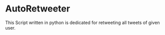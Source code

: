 # AutoRetweeter
This Script written in python is dedicated for retweeting all tweets of given user.
